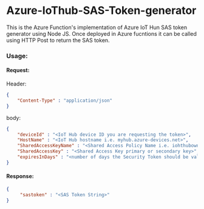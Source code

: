 # Azure-IoThub-SAS-Token-generator

This is the Azure Function's implementation of Azure IoT Hun SAS token generator using Node JS. Once deployed in Azure fucntions it can be called using HTTP Post to return the SAS token. 

### Usage:
#### Request:
Header: 
```json
{ 
    "Content-Type" : "application/json" 
}
```

body:

```json
{
    "deviceId" : "<IoT Hub device ID you are requesting the token>",
    "HostName" : "<IoT Hub hostname i.e. myhub.azure-devices.net>",
    "SharedAccessKeyName" : "<Shared Access Policy Name i.e. iohthubowner>",
    "SharedAccessKey" : "<Shared Access Key primary or secondary key>",
    "expiresInDays" : "<number of days the Security Token should be valid to the maximum of 365 days>"    
}
```

#### Response:
```json
{ 
     "sastoken" : "<SAS Token String>"
}
```
